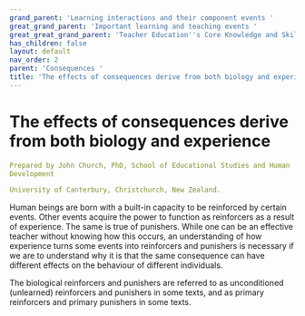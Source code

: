 ```yaml
---
grand_parent: 'Learning interactions and their component events '
great_grand_parent: 'Important learning and teaching events '
great_great_grand_parent: 'Teacher Education''s Core Knowledge and Skills.'
has_children: false
layout: default
nav_order: 2
parent: 'Consequences '
title: 'The effects of consequences derive from both biology and experience '
---
```

# The effects of consequences derive from both biology and experience


```yaml
Prepared by John Church, PhD, School of Educational Studies and Human
Development

University of Canterbury, Christchurch, New Zealand.
```


Human beings are born with a built-in capacity to be reinforced by
certain events. Other events acquire the power to function as
reinforcers as a result of experience. The same is true of punishers.
While one can be an effective teacher without knowing how this occurs,
an understanding of how experience turns some events into reinforcers
and punishers is necessary if we are to understand why it is that the
same consequence can have different effects on the behaviour of
different individuals.

The biological reinforcers and punishers are referred to as
unconditioned (unlearned) reinforcers and punishers in some texts, and
as primary reinforcers and primary punishers in some texts.
